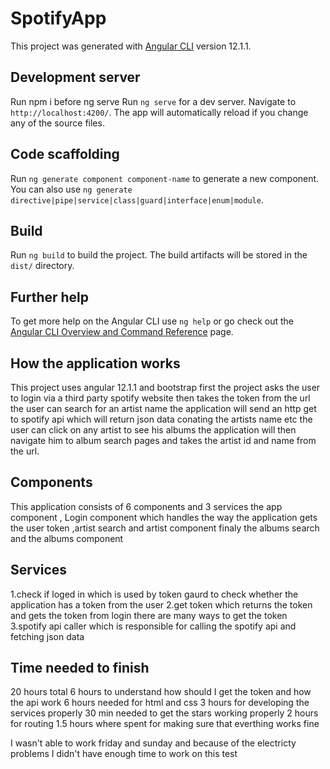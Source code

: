 # SpotifyApp

This project was generated with [Angular CLI](https://github.com/angular/angular-cli) version 12.1.1.

## Development server

Run npm i before ng serve
Run `ng serve` for a dev server. Navigate to `http://localhost:4200/`. The app will automatically reload if you change any of the source files.


## Code scaffolding

Run `ng generate component component-name` to generate a new component. You can also use `ng generate directive|pipe|service|class|guard|interface|enum|module`.

## Build

Run `ng build` to build the project. The build artifacts will be stored in the `dist/` directory.

## Further help

To get more help on the Angular CLI use `ng help` or go check out the [Angular CLI Overview and Command Reference](https://angular.io/cli) page.


## How the application works
This project uses angular 12.1.1 and bootstrap 
first the project asks the user to login via a third party spotify website then takes the token from the url 
the user can search for an artist name 
the application will send an http get to spotify api which will return 
json data conating the artists name etc
the user can click on any artist to see his albums 
the application will then navigate him to album search pages
and takes the artist id and name from the url.
## Components  
This application consists of 6 components and 3 services 
the app component , Login component which handles the way the application gets the user token 
,artist search and artist component finaly the albums search and the albums component
## Services
1.check if loged in which is used by token gaurd to check whether the application has a token from the user 
2.get token which returns the token and gets the token from login there are many ways to get the token
3.spotify api caller which is responsible for calling the spotify api and fetching json data
## Time needed to finish 
20 hours total
	6 hours to understand how should I get the token and how the api work 
	6 hours needed for html and css 
	3 hours for developing the services properly
	30 min needed to get the stars working properly 
	2 hours for routing
	1.5 hours where spent for making sure that everthing works fine 
	
I wasn't able to work friday and sunday 
and because of the electricty problems I didn't have enough time to work on this test 







